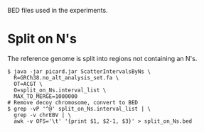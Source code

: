 BED files used in the experiments.

# Split on N's

The reference genome is split into regions not containing an N's.

```commandline
$ java -jar picard.jar ScatterIntervalsByNs \
  R=GRCh38.no_alt_analysis_set.fa \
  OT=ACGT \
  O=split_on_Ns.interval_list \
  MAX_TO_MERGE=1000000
# Remove decoy chromosome, convert to BED
$ grep -vP '^@' split_on_Ns.interval_list | \
  grep -v chrEBV | \
  awk -v OFS='\t' '{print $1, $2-1, $3}' > split_on_Ns.bed
```